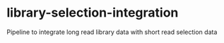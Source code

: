 # library-selection-integration
Pipeline to integrate long read library data with short read selection data
